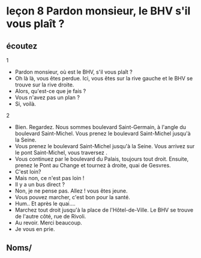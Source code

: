 
# leçon 8 Pardon monsieur, le BHV s'il vous plaît ?

## écoutez

1
- Pardon monsieur, où est le BHV, s'il vous plaît ?
- Oh là là, vous êtes perdue. Ici, vous êtes sur la rive gauche et le BHV se trouve sur la rive droite.
- Alors, qu'est-ce que je fais ?
- Vous n'avez pas un plan ?
- Si, voilà.

2
- Bien. Regardez. Nous sommes boulevard Saint-Germain, à l'angle du boulevard Saint-Michel. Vous prenez le boulevard Saint-Michel jusqu'à la Seine.
- Vous prenez le boulevard Saint-Michel jusqu'à la Seine. Vous arrivez sur le pont Saint-Michel, vous traversez .
- Vous continuez par le boulevard du Palais, toujours tout droit. Ensuite, prenez le Pont au Change et tournez à droite, quai de Gesvres.
- C'est loin?
- Mais non, ce n'est pas loin !
- Il y a un bus direct ?
- Non, je ne pense pas. Allez ! vous êtes jeune.
- Vous pouvez marcher, c'est bon pour la santé.
- Hum.. Et après le quai....
- Marchez tout droit jusqu'à la place de l'Hôtel-de-Ville. Le BHV se trouve de l'autre côté, rue de Rivoli.
- Au revoir. Merci beaucoup.
- Je vous en prie.

## Noms/
<!--stackedit_data:
eyJoaXN0b3J5IjpbLTExNTI4NTcwNzEsODMzOTk1MDgzLDE2Mz
M3MDc3NTRdfQ==
-->